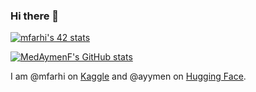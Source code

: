 ### Hi there 👋

<!--
**MedAymenF/MedAymenF** is a ✨ _special_ ✨ repository because its `README.md` (this file) appears on your GitHub profile.

Here are some ideas to get you started:

- 🔭 I’m currently working on ...
- 🌱 I’m currently learning ...
- 👯 I’m looking to collaborate on ...
- 🤔 I’m looking for help with ...
- 💬 Ask me about ...
- 📫 How to reach me: ...
- 😄 Pronouns: ...
- ⚡ Fun fact: ...
-->

[![mfarhi's 42 stats](https://badge42.vercel.app/api/v2/cl5twx4hw007809mfvxwmzeal/stats?cursusId=21&coalitionId=74)](https://github.com/JaeSeoKim/badge42)

[![MedAymenF's GitHub stats](https://github-readme-stats.vercel.app/api?username=MedAymenF)](https://github.com/anuraghazra/github-readme-stats)

I am @mfarhi on [Kaggle](https://www.kaggle.com/mfarhi) and @ayymen on [Hugging Face](https://huggingface.co/ayymen).
